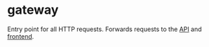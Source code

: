 # gateway

Entry point for all HTTP requests.
Forwards requests to the [API](https://github.com/htw-kbe-jneidel/api) and [frontend](https://github.com/htw-kbe-jneidel/frontend).
